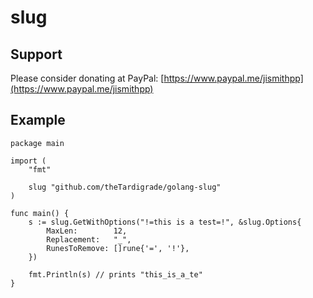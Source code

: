 # slug

## Support

Please consider donating at PayPal: [https://www.paypal.me/jismithpp](https://www.paypal.me/jismithpp)

## Example

```golang
package main

import (
	"fmt"

	slug "github.com/theTardigrade/golang-slug"
)

func main() {
	s := slug.GetWithOptions("!=this is a test=!", &slug.Options{
		MaxLen:        12,
		Replacement:   "_",
		RunesToRemove: []rune{'=', '!'},
	})

	fmt.Println(s) // prints "this_is_a_te"
}
```